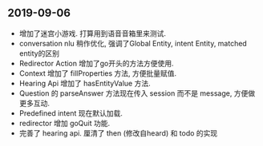 ## 2019-09-06

-   增加了迷宫小游戏. 打算用到语音音箱里来测试.
-   conversation nlu 稍作优化, 强调了Global Entity, intent Entity, matched entity的区别
-   Redirector Action 增加了go开头的方法方便使用.
-   Context 增加了 fillProperties 方法, 方便批量赋值.
-   Hearing Api 增加了 hasEntityValue 方法.
-   Question 的 parseAnswer 方法现在传入 session 而不是 message, 方便做更多互动.
-   Predefined intent 现在默认加载.
-   redirector 增加 goQuit 功能.
-   完善了 hearing api. 厘清了 then (修改自heard) 和 todo 的实现